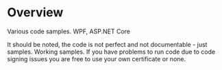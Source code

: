# Overview 
Various code samples.
WPF, ASP.NET Core

It should be noted, the code is not perfect and not documentable - just samples. Working samples.
If you have problems to run code due to code signing issues you are free to use your own certificate or none.